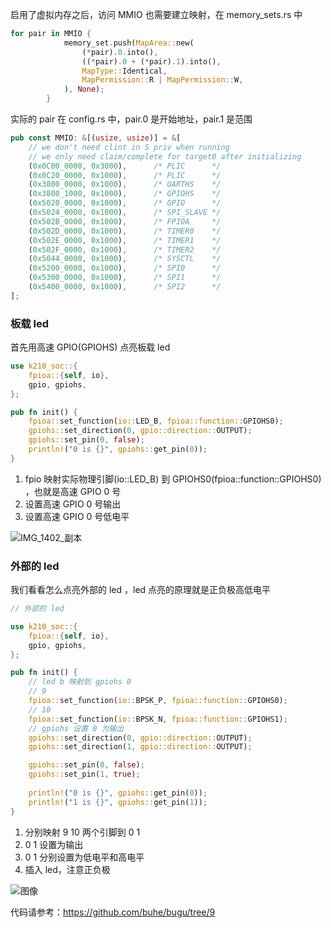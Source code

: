 启用了虚拟内存之后，访问 MMIO 也需要建立映射，在 memory_sets.rs 中

```rust
for pair in MMIO {
            memory_set.push(MapArea::new(
                (*pair).0.into(),
                ((*pair).0 + (*pair).1).into(),
                MapType::Identical,
                MapPermission::R | MapPermission::W,
            ), None);
        }
```



实际的 pair 在 config.rs 中，pair.0 是开始地址，pair.1 是范围

```rust
pub const MMIO: &[(usize, usize)] = &[
    // we don't need clint in S priv when running
    // we only need claim/complete for target0 after initializing
    (0x0C00_0000, 0x3000),      /* PLIC      */
    (0x0C20_0000, 0x1000),      /* PLIC      */
    (0x3800_0000, 0x1000),      /* UARTHS    */
    (0x3800_1000, 0x1000),      /* GPIOHS    */
    (0x5020_0000, 0x1000),      /* GPIO      */
    (0x5024_0000, 0x1000),      /* SPI_SLAVE */
    (0x502B_0000, 0x1000),      /* FPIOA     */
    (0x502D_0000, 0x1000),      /* TIMER0    */
    (0x502E_0000, 0x1000),      /* TIMER1    */
    (0x502F_0000, 0x1000),      /* TIMER2    */
    (0x5044_0000, 0x1000),      /* SYSCTL    */
    (0x5200_0000, 0x1000),      /* SPI0      */
    (0x5300_0000, 0x1000),      /* SPI1      */
    (0x5400_0000, 0x1000),      /* SPI2      */
];
```

### 板载 led

首先用高速 GPIO(GPIOHS) 点亮板载 led

```rust
use k210_soc::{
    fpioa::{self, io},
    gpio, gpiohs,
};

pub fn init() {
    fpioa::set_function(io::LED_B, fpioa::function::GPIOHS0);
    gpiohs::set_direction(0, gpio::direction::OUTPUT);
    gpiohs::set_pin(0, false);
    println!("0 is {}", gpiohs::get_pin(0));
}
```

1. fpio 映射实际物理引脚(io::LED_B) 到 GPIOHS0(fpioa::function::GPIOHS0) ，也就是高速 GPIO 0 号
2. 设置高速 GPIO 0 号输出
3. 设置高速 GPIO 0 号低电平



![IMG_1402_副本](https://tva1.sinaimg.cn/large/008i3skNgy1gvcmletdejj60bs0aojsd02.jpg)

### 外部的 led

我们看看怎么点亮外部的 led ，led 点亮的原理就是正负极高低电平

```rust
// 外部的 led

use k210_soc::{
    fpioa::{self, io},
    gpio, gpiohs,
};

pub fn init() {
    // led b 映射到 gpiohs 0
    // 9
    fpioa::set_function(io::BPSK_P, fpioa::function::GPIOHS0);
    // 10
    fpioa::set_function(io::BPSK_N, fpioa::function::GPIOHS1);
    // gpiohs 设置 0 为输出
    gpiohs::set_direction(0, gpio::direction::OUTPUT);
    gpiohs::set_direction(1, gpio::direction::OUTPUT);

    gpiohs::set_pin(0, false);
    gpiohs::set_pin(1, true);
    
    println!("0 is {}", gpiohs::get_pin(0));
    println!("1 is {}", gpiohs::get_pin(1));
}
```

1. 分别映射 9 10 两个引脚到 0 1
2. 0 1 设置为输出
3. 0 1 分别设置为低电平和高电平
4. 插入 led，注意正负极

![图像](https://tva1.sinaimg.cn/large/008i3skNgy1gvg5x9jzl7j60u0140dn202.jpg)

代码请参考：https://github.com/buhe/bugu/tree/9